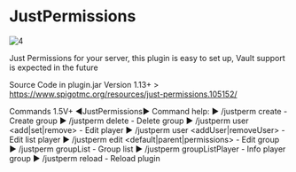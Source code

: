 # JustPermissions

![4](https://github.com/Vova43/JustPermissions/assets/122675189/1316c6db-eb5f-49d8-a041-bf2d52a0916a)

Just Permissions for your server, this plugin is easy to set up, Vault support is expected in the future

Source Code in plugin.jar
Version 1.13+ > https://www.spigotmc.org/resources/just-permissions.105152/

Commands 1.5V+
◄JustPermissions► Command help:
► /justperm create <group> - Create group
► /justperm delete <group> - Delete group
► /justperm user <add|set|remove> <group> <namePlayer> - Edit player
► /justperm user <addUser|removeUser> <namePlayer> - Edit list player
► /justperm edit <default|parent|permissions> <group> <value> - Edit
group
► /justperm groupList - Group list
► /justperm groupListPlayer <namePlayer> - Info player group
► /justperm reload - Reload plugin
